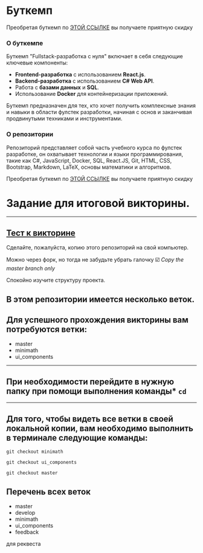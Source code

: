 # Буткемп

Преобретая буткемп по [ЭТОЙ ССЫЛКЕ](https://stepik.org/a/197191/pay?promo=5749ef0badb40674&utm_source=github.com&utm_medium=oh_my_git&utm_campaign=narodny_course&utm_term=first) вы получаете приятную скидку

### О буткемпе

Буткемп "Fullstack-разработка с нуля" включает в себя следующие ключевые компоненты:

- **Frontend-разработка** с использованием **React.js**.
- **Backend-разработка** с использованием **C# Web API**.
- Работа с **базами данных** и **SQL**.
- Использование **Docker** для контейнеризации приложений.

Буткемп предназначен для тех, кто хочет получить комплексные знания и навыки в области фулстек разработки, начиная с основ и заканчивая продвинутыми техниками и инструментами.

### О репозитории

Репозиторий представляет собой часть учебного курса по фулстек разработке, он охватывает технологии и языки программирования, такие как C#, JavaScript, Docker, SQL, React.JS, Git, HTML, CSS, Bootstrap, Markdown, LaTeX, основы математики и алгоритмов.

Преобретая буткемп по [ЭТОЙ ССЫЛКЕ](https://stepik.org/a/197191/pay?promo=5749ef0badb40674&utm_source=github.com&utm_medium=oh_my_git&utm_campaign=narodny_course&utm_term=second) вы получаете приятную скидку

# Задание для итоговой викторины.

---

## [Тест к викторине](https://forms.gle/oZXowre9FAx9oMZY6)

Сделайте, пожалуйста, копию этого репозиторий на свой компьютер.

Можно через форк, но тогда не забудьте убрать галочку
☑️ _Copy the master branch only_

Спокойно изучите структуру проекта.

## В этом репозитории имеется несколько веток.

## Для успешного прохождения викторины вам потребуются ветки:

- master
- minimath
- ui_components

---

## При необходимости перейдите в нужную папку при помощи выполнения команды\* `cd`

---

## Для того, чтобы видеть все ветки в своей локальной копии, вам необходимо выполнить в терминале следующие команды:

`git checkout minimath`

`git checkout ui_components`

`git checkout master`

## Перечень всех веток

- master
- develop
- minimath
- ui_components
- feedback

для реквеста

